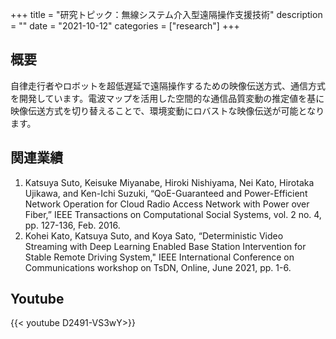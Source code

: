 +++
title = "研究トピック：無線システム介入型遠隔操作支援技術"
description = ""
date = "2021-10-12"
categories = ["research"]
+++

## 概要
自律走行者やロボットを超低遅延で遠隔操作するための映像伝送方式、通信方式を開発しています。電波マップを活用した空間的な通信品質変動の推定値を基に映像伝送方式を切り替えることで、環境変動にロバストな映像伝送が可能となります。


## 関連業績
1.	Katsuya Suto, Keisuke Miyanabe, Hiroki Nishiyama, Nei Kato, Hirotaka Ujikawa, and Ken-Ichi Suzuki, “QoE-Guaranteed and Power-Efficient Network Operation for Cloud Radio Access Network with Power over Fiber,” IEEE Transactions on Computational Social Systems, vol. 2 no. 4, pp. 127-136, Feb. 2016. 
1. Kohei Kato, Katsuya Suto, and Koya Sato, “Deterministic Video Streaming with Deep Learning Enabled Base Station Intervention for Stable Remote Driving System," IEEE International Conference on Communications workshop on TsDN, Online, June 2021, pp. 1-6.

## Youtube
{{< youtube D2491-VS3wY>}}